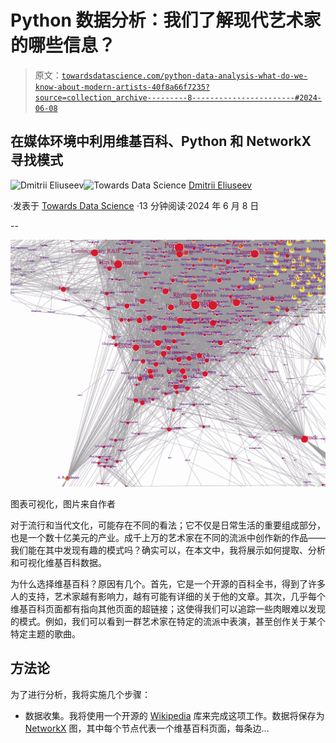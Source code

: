 # Python 数据分析：我们了解现代艺术家的哪些信息？

> 原文：[`towardsdatascience.com/python-data-analysis-what-do-we-know-about-modern-artists-40f8a66f7235?source=collection_archive---------8-----------------------#2024-06-08`](https://towardsdatascience.com/python-data-analysis-what-do-we-know-about-modern-artists-40f8a66f7235?source=collection_archive---------8-----------------------#2024-06-08)

## 在媒体环境中利用维基百科、Python 和 NetworkX 寻找模式

[](https://dmitryelj.medium.com/?source=post_page---byline--40f8a66f7235--------------------------------)![Dmitrii Eliuseev](https://dmitryelj.medium.com/?source=post_page---byline--40f8a66f7235--------------------------------)[](https://towardsdatascience.com/?source=post_page---byline--40f8a66f7235--------------------------------)![Towards Data Science](https://towardsdatascience.com/?source=post_page---byline--40f8a66f7235--------------------------------) [Dmitrii Eliuseev](https://dmitryelj.medium.com/?source=post_page---byline--40f8a66f7235--------------------------------)

·发表于 [Towards Data Science](https://towardsdatascience.com/?source=post_page---byline--40f8a66f7235--------------------------------) ·13 分钟阅读·2024 年 6 月 8 日

--

![](img/c593136c84dca007ff7691b7ee354eaf.png)

图表可视化，图片来自作者

对于流行和当代文化，可能存在不同的看法；它不仅是日常生活的重要组成部分，也是一个数十亿美元的产业。成千上万的艺术家在不同的流派中创作新的作品——我们能在其中发现有趣的模式吗？确实可以，在本文中，我将展示如何提取、分析和可视化维基百科数据。

为什么选择维基百科？原因有几个。首先，它是一个开源的百科全书，得到了许多人的支持，艺术家越有影响力，越有可能有详细的关于他的文章。其次，几乎每个维基百科页面都有指向其他页面的超链接；这使得我们可以追踪一些肉眼难以发现的模式。例如，我们可以看到一群艺术家在特定的流派中表演，甚至创作关于某个特定主题的歌曲。

## 方法论

为了进行分析，我将实施几个步骤：

+   数据收集。我将使用一个开源的 [Wikipedia](https://github.com/goldsmith/Wikipedia) 库来完成这项工作。数据将保存为 [NetworkX](https://github.com/networkx/networkx) 图，其中每个节点代表一个维基百科页面，每条边...
